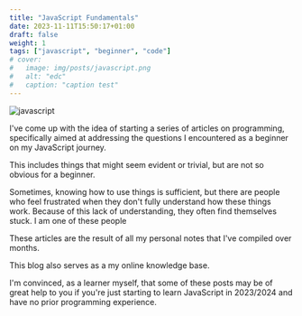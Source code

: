 ```yaml
---
title: "JavaScript Fundamentals"
date: 2023-11-11T15:50:17+01:00
draft: false
weight: 1
tags: ["javascript", "beginner", "code"]
# cover:
#   image: img/posts/javascript.png
#   alt: "edc"
#   caption: "caption test"
---
```


![javascript](/img/posts/javascript.jpg)

I've come up with the idea of starting a series of articles on programming, specifically aimed at addressing the questions I encountered as a beginner on my JavaScript journey.

This includes things that might seem evident or trivial, but are not so obvious for a beginner.

Sometimes, knowing how to use things is sufficient, but there are people who feel frustrated when they don't fully understand how these things work. Because of this lack of understanding, they often find themselves stuck. I am one of these people

These articles are the result of all my personal notes that I've compiled over months.

This blog also serves as a my online knowledge base.

I'm convinced, as a learner myself, that some of these posts may be of great help to you if you're just starting to learn JavaScript in 2023/2024 and have no prior programming experience.
